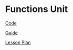 # Functions Unit

[Code](https://github.com/SAYbaw/functions1)

[Guide](https://github.com/SAYbaw/Gotham/blob/main/microbit_Functions1_Guide.md)

[Lesson Plan](../assets/Functions_microBit_Lesson_01.pdf)
